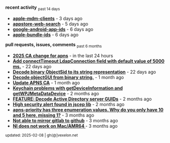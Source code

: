 **recent activity** <sub>past 14 days</sub>

  - **[apple-mdm-clients](https://github.com/petarov/apple-mdm-clients)** - 3 days ago
  - **[appstore-web-search](https://github.com/petarov/appstore-web-search)** - 5 days ago
  - **[google-android-app-ids](https://github.com/petarov/google-android-app-ids)** - 6 days ago
  - **[apple-bundle-ids](https://github.com/petarov/apple-bundle-ids)** - 6 days ago

**pull requests, issues, comments** <sub>past 6 months</sub>

  - **[2025 CA change for apns](https://github.com/jchambers/pushy/issues/1098#issuecomment-2642780976)** - in the last 24 hours
  - **[Add connectTimeout LdapConnection field with default value of 5000 ms.](https://github.com/fengtan/ldap-explorer/pull/63)** - 22 days ago
  - **[Decode binary ObjectSid to its string representation](https://github.com/fengtan/ldap-explorer/pull/62)** - 22 days ago
  - **[Decode objectGUI from binary string.](https://github.com/fengtan/ldap-explorer/pull/60#issuecomment-2560302176)** - 1 month ago
  - **[Update APNS CA](https://github.com/petarov/apns-push-cmd/issues/11)** - 1 month ago
  - **[Keychain problems with getDeviceInformation and getWPJMetaDataDevice](https://github.com/AzureAD/microsoft-authentication-library-for-objc/issues/2393)** - 2 months ago
  - **[FEATURE: Decode Active Directory server GUIDs](https://github.com/fengtan/ldap-explorer/issues/33#issuecomment-2483148204)** - 2 months ago
  - **[High security alert found in jscep lib](https://github.com/jscep/jscep/issues/304#issuecomment-2468942681)** - 2 months ago
  - **[apns-priority has three enumeration values. Why do you only have 10 and 5 here, missing 1?](https://github.com/jchambers/pushy/issues/1088#issuecomment-2454831973)** - 3 months ago
  - **[Not able to mirror gitlab to github](https://github.com/cooperspencer/gickup/issues/200#issuecomment-2440167283)** - 3 months ago
  - **[NI does not work on Mac/AMR64 ](https://github.com/mukel/llama3.java/issues/19#issuecomment-2414532091)** - 3 months ago

<sub>updated: 2025-02-08 | gh(@]vexelon.net</sub>